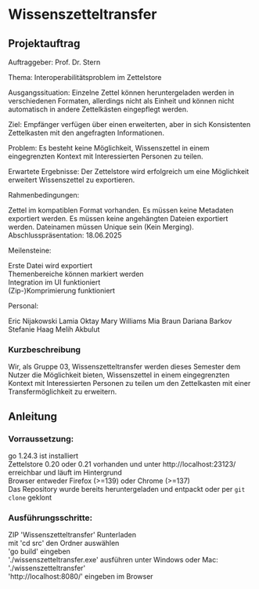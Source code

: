 
# Wissenszetteltransfer
## Projektauftrag
Auftraggeber: Prof. Dr. Stern

Thema: Interoperabilitätsproblem im Zettelstore

Ausgangssituation: Einzelne Zettel können heruntergeladen werden in verschiedenen Formaten, allerdings nicht als Einheit und können nicht automatisch in andere Zettelkästen eingepflegt werden.

Ziel: Empfänger verfügen über einen erweiterten, aber in sich Konsistenten Zettelkasten mit den angefragten Informationen.

Problem: Es besteht keine Möglichkeit, Wissenszettel in einem eingegrenzten Kontext mit Interessierten Personen zu teilen.

Erwartete Ergebnisse: Der Zettelstore wird erfolgreich um eine Möglichkeit erweitert Wissenszettel zu exportieren.

Rahmenbedingungen:

Zettel im kompatiblen Format vorhanden.
Es müssen keine Metadaten exportiert werden.
Es müssen keine angehängten Dateien exportiert werden.
Dateinamen müssen Unique sein (Kein Merging).  
Abschlusspräsentation: 18.06.2025

Meilensteine:

Erste Datei wird exportiert  
Themenbereiche können markiert werden  
Integration im UI funktioniert  
(Zip-)Komprimierung funktioniert  

Personal:

Eric Nijakowski  Lamia Oktay  Mary Williams  Mia Braun  Dariana Barkov  Stefanie Haag  Melih Akbulut

### Kurzbeschreibung
Wir, als Gruppe 03, Wissenszetteltransfer werden dieses Semester dem Nutzer die Möglichkeit bieten, Wissenszettel in einem eingegrenzten Kontext mit Interessierten Personen zu teilen um den Zettelkasten mit einer Transfermöglichkeit zu erweitern.

## Anleitung

### Vorraussetzung:

go 1.24.3 ist installiert  
Zettelstore 0.20 oder 0.21 vorhanden und unter http://localhost:23123/ erreichbar und läuft im Hintergrund  
Browser entweder Firefox (>=139) oder Chrome (>=137)  
Das Repository wurde bereits heruntergeladen und entpackt oder per `git clone` geklont

### Ausführungsschritte:

ZIP 'Wissenszetteltransfer' Runterladen  
mit 'cd src' den Ordner auswählen  
'go build' eingeben  
'./wissenszetteltransfer.exe' ausführen unter Windows oder Mac: './wissenszetteltransfer'  
'http://localhost:8080/' eingeben im Browser




